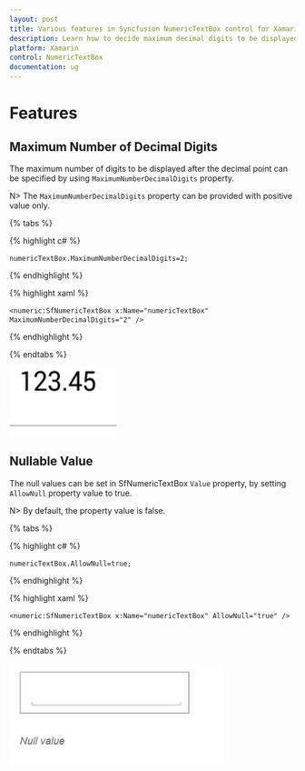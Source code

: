 ```yaml
---
layout: post
title: Various features in Syncfusion NumericTextBox control for Xamarin.Forms
description: Learn how to decide maximum decimal digits to be displayed and nullable value support in NumericTextBox.
platform: Xamarin
control: NumericTextBox
documentation: ug
---
```

# Features

## Maximum Number of Decimal Digits

The maximum number of digits to be displayed after the decimal point can be specified by using `MaximumNumberDecimalDigits` property. 

N> The `MaximumNumberDecimalDigits` property can be provided with positive value only.

{% tabs %}

{% highlight c# %}

	numericTextBox.MaximumNumberDecimalDigits=2;
  
{% endhighlight %}

{% highlight xaml %}

	<numeric:SfNumericTextBox x:Name="numericTextBox" MaximumNumberDecimalDigits="2" />
	
{% endhighlight %}

{% endtabs %}

![](images/MaximumNumberDecimalDigits.png)

## Nullable Value

The null values can be set in SfNumericTextBox `Value` property, by setting `AllowNull` property value to true.

N> By default, the property value is false.

{% tabs %}

{% highlight c# %}

	numericTextBox.AllowNull=true;

{% endhighlight %}

{% highlight xaml %}

	<numeric:SfNumericTextBox x:Name="numericTextBox" AllowNull="true" />
	
{% endhighlight %}

{% endtabs %}

![](images/AllowNull.png)

